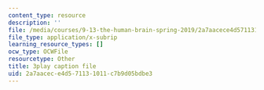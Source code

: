 ```yaml
---
content_type: resource
description: ''
file: /media/courses/9-13-the-human-brain-spring-2019/2a7aacece4d571131011c7b9d05bdbe3_B4a0WdGp52g.srt
file_type: application/x-subrip
learning_resource_types: []
ocw_type: OCWFile
resourcetype: Other
title: 3play caption file
uid: 2a7aacec-e4d5-7113-1011-c7b9d05bdbe3
---
```

